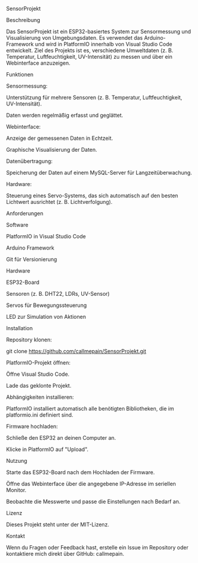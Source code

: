 SensorProjekt

Beschreibung

Das SensorProjekt ist ein ESP32-basiertes System zur Sensormessung und Visualisierung von Umgebungsdaten. Es verwendet das Arduino-Framework und wird in PlatformIO innerhalb von Visual Studio Code entwickelt. Ziel des Projekts ist es, verschiedene Umweltdaten (z. B. Temperatur, Luftfeuchtigkeit, UV-Intensität) zu messen und über ein Webinterface anzuzeigen.

Funktionen

Sensormessung:

Unterstützung für mehrere Sensoren (z. B. Temperatur, Luftfeuchtigkeit, UV-Intensität).

Daten werden regelmäßig erfasst und geglättet.

Webinterface:

Anzeige der gemessenen Daten in Echtzeit.

Graphische Visualisierung der Daten.

Datenübertragung:

Speicherung der Daten auf einem MySQL-Server für Langzeitüberwachung.

Hardware:

Steuerung eines Servo-Systems, das sich automatisch auf den besten Lichtwert ausrichtet (z. B. Lichtverfolgung).

Anforderungen

Software

PlatformIO in Visual Studio Code

Arduino Framework

Git für Versionierung

Hardware

ESP32-Board

Sensoren (z. B. DHT22, LDRs, UV-Sensor)

Servos für Bewegungssteuerung

LED zur Simulation von Aktionen

Installation

Repository klonen:

git clone https://github.com/callmepain/SensorProjekt.git

PlatformIO-Projekt öffnen:

Öffne Visual Studio Code.

Lade das geklonte Projekt.

Abhängigkeiten installieren:

PlatformIO installiert automatisch alle benötigten Bibliotheken, die im platformio.ini definiert sind.

Firmware hochladen:

Schließe den ESP32 an deinen Computer an.

Klicke in PlatformIO auf "Upload".

Nutzung

Starte das ESP32-Board nach dem Hochladen der Firmware.

Öffne das Webinterface über die angegebene IP-Adresse im seriellen Monitor.

Beobachte die Messwerte und passe die Einstellungen nach Bedarf an.

Lizenz

Dieses Projekt steht unter der MIT-Lizenz.

Kontakt

Wenn du Fragen oder Feedback hast, erstelle ein Issue im Repository oder kontaktiere mich direkt über GitHub: callmepain.